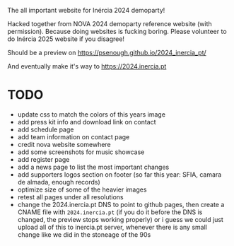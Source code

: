 The all important website for Inércia 2024 demoparty!

Hacked together from NOVA 2024 demoparty reference website (with permission). Because doing websites is fucking boring. Please volunteer to do Inércia 2025 website if you disagree!

Should be a preview on https://psenough.github.io/2024_inercia_pt/

And eventually make it's way to https://2024.inercia.pt

# TODO

- update css to match the colors of this years image
- add press kit info and download link on contact
- add schedule page
- add team information on contact page
- credit nova website somewhere
- add some screenshots for music showcase
- add register page
- add a news page to list the most important changes
- add supporters logos section on footer (so far this year: SFIA, camara de almada, enough records)
- optimize size of some of the heavier images
- retest all pages under all resolutions
- change the 2024.inercia.pt DNS to point to github pages, then create a CNAME file with `2024.inercia.pt` (if you do it before the DNS is changed, the preview stops working properly) or i guess we could just upload all of this to inercia.pt server, whenever there is any small change like we did in the stoneage of the 90s
